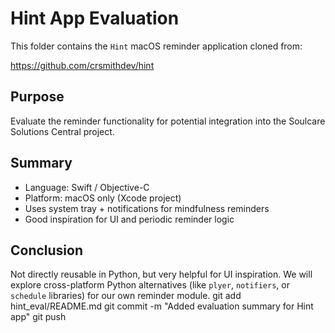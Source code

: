 # Hint App Evaluation

This folder contains the `Hint` macOS reminder application cloned from:

https://github.com/crsmithdev/hint

## Purpose

Evaluate the reminder functionality for potential integration into the Soulcare Solutions Central project.

## Summary

- Language: Swift / Objective-C
- Platform: macOS only (Xcode project)
- Uses system tray + notifications for mindfulness reminders
- Good inspiration for UI and periodic reminder logic

## Conclusion

Not directly reusable in Python, but very helpful for UI inspiration. We will explore cross-platform Python alternatives (like `plyer`, `notifiers`, or `schedule` libraries) for our own reminder module.
git add hint_eval/README.md
git commit -m "Added evaluation summary for Hint app"
git push
